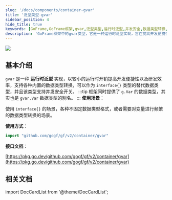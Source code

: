 ```yaml
---
slug: '/docs/components/container-gvar'
title: '泛型类型-gvar'
sidebar_position: 4
hide_title: true
keywords: [GoFrame,GoFrame框架,gvar,泛型类型,运行时泛型,并发安全,数据类型转换,g.Var,开发效率]
description: 'GoFrame框架中的gvar类型，它是一种运行时泛型实现，旨在提高开发便捷性和效率。gvar支持内置数据类型转换，并可作为interface{}的替代类型，其与并发安全特性使其在需要频繁数据转换的场景下表现出色。此外，还介绍了gvar类型的使用方式和相关接口文档。'
---
```


![](/markdown/cd9ed75865d6b5efe704f58156a42fa4.png)

## 基本介绍

`gvar` 是一种 **运行时泛型** 实现，以较小的运行时开销提高开发便捷性以及研发效率，支持各种内置的数据类型转换，可以作为 `interface{}` 类型的替代数据类型，并且该类型支持并发安全开关。
:::tip
框架同时提供了 `g.Var` 的数据类型，其实也是 `gvar.Var` 数据类型的别名。
:::
**使用场景**：

使用 `interface{}` 的场景，各种不固定数据类型格式，或者需要对变量进行频繁的数据类型转换的场景。

**使用方式**：

```go
import "github.com/gogf/gf/v2/container/gvar"
```

**接口文档**：

[https://pkg.go.dev/github.com/gogf/gf/v2/container/gvar](https://pkg.go.dev/github.com/gogf/gf/v2/container/gvar)

## 相关文档

import DocCardList from '@theme/DocCardList';

<DocCardList />